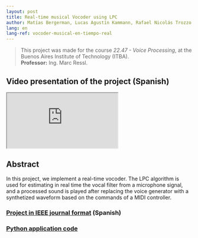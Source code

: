 ```yaml
---
layout: post
title: Real-time musical Vocoder using LPC
author: Matías Bergerman, Lucas Agustín Kammann, Rafael Nicolás Trozzo
lang: en
lang-ref: vocoder-musical-en-tiempo-real
---
```


> This project was made for the course *22.47 - Voice Processing*, at the Buenos Aires Institute of Technology (ITBA).<br>**Professor:** Ing. Marc Ressl.

## Video presentation of the project (Spanish)

<div class="video-wrap">
  <div class="video-container">
    <iframe src="https://www.youtube.com/embed/WvF8JJHSznA"></iframe>
  </div>
</div>

## Abstract
In this project, we implement a real-time vocoder. The LPC algorithm is used for estimating in real time the vocal filter from a microphone signal, and a processed sound is played after replacing the voice generator with a synthetized waveform based on the commands of a MIDI controller.

### [Project in IEEE journal format](https://github.com/Kammann123/vocoder/blob/main/doc/vocoder_report.pdf) (Spanish)

### [Python application code](https://github.com/Kammann123/vocoder/tree/main/src)
